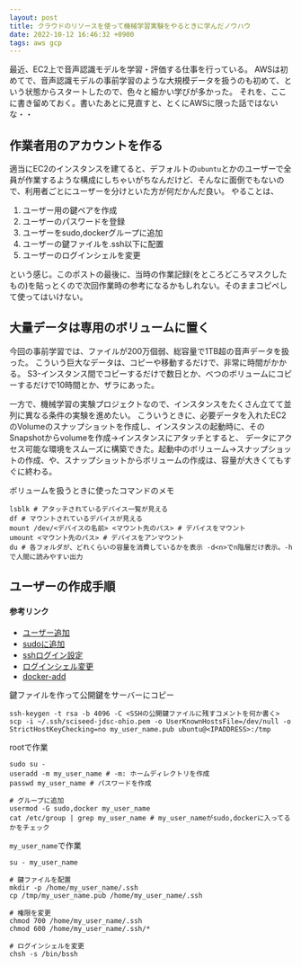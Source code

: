 ```yaml
---
layout: post
title: クラウドのリソースを使って機械学習実験をやるときに学んだノウハウ
date: 2022-10-12 16:46:32 +0900
tags: aws gcp
---
```


最近、EC2上で音声認識モデルを学習・評価する仕事を行っている。
AWSは初めてで、音声認識モデルの事前学習のような大規模データを扱うのも初めて、という状態からスタートしたので、色々と細かい学びが多かった。
それを、ここに書き留めておく。書いたあとに見直すと、とくにAWSに限った話ではないな・・

## 作業者用のアカウントを作る

適当にEC2のインスタンスを建てると、デフォルトの`ubuntu`とかのユーザーで全員が作業するような構成にしちゃいがちなんだけど、そんなに面倒でもないので、利用者ごとにユーザーを分けといた方が何だかんだ良い。
やることは、

1. ユーザー用の鍵ペアを作成
2. ユーザーのパスワードを登録
3. ユーザーをsudo,dockerグループに追加
4. ユーザーの鍵ファイルを.ssh以下に配置
5. ユーザーのログインシェルを変更

という感じ。このポストの最後に、当時の作業記録(をところどころマスクしたもの)を貼っとくので次回作業時の参考になるかもしれない。そのままコピペして使ってはいけない。

## 大量データは専用のボリュームに置く

今回の事前学習では、ファイルが200万個弱、総容量で1TB超の音声データを扱った。
こういう巨大なデータは、コピーや移動するだけで、非常に時間がかかる。
S3-インスタンス間でコピーするだけで数日とか、べつのボリュームにコピーするだけで10時間とか、ザラにあった。

一方で、機械学習の実験プロジェクトなので、インスタンスをたくさん立てて並列に異なる条件の実験を進めたい。
こういうときに、必要データを入れたEC2のVolumeのスナップショットを作成し、インスタンスの起動時に、そのSnapshotからvolumeを作成→インスタンスにアタッチとすると、
データにアクセス可能な環境をスムーズに構築できた。起動中のボリューム→スナップショットの作成、や、スナップショットからボリュームの作成は、容量が大きくてもすぐに終わる。

ボリュームを扱うときに使ったコマンドのメモ

```shellsession
lsblk # アタッチされているデバイス一覧が見える
df # マウントされているデバイスが見える
mount /dev/<デバイスの名前> <マウント先のパス> # デバイスをマウント
umount <マウント先のパス> # デバイスをアンマウント
du # 各フォルダが、どれくらいの容量を消費しているかを表示 -d<n>でn階層だけ表示。-hで人間に読みやすい出力
```

## ユーザーの作成手順

#### 参考リンク
- [ユーザー追加][linux-user-add]
- [sudoに追加][sudo-add]
- [sshログイン設定][ssh-add]
- [ログインシェル変更][change-shell]
- [docker-add][docker-add]

鍵ファイルを作って公開鍵をサーバーにコピー

``` shellsession
ssh-keygen -t rsa -b 4096 -C <SSHの公開鍵ファイルに残すコメントを何か書く>
scp -i ~/.ssh/sciseed-jdsc-ohio.pem -o UserKnownHostsFile=/dev/null -o StrictHostKeyChecking=no my_user_name.pub ubuntu@<IPADDRESS>:/tmp
```

rootで作業

``` shellsession
sudo su -
useradd -m my_user_name # -m: ホームディレクトリを作成
passwd my_user_name # パスワードを作成

# グループに追加
usermod -G sudo,docker my_user_name
cat /etc/group | grep my_user_name # my_user_nameがsudo,dockerに入ってるかをチェック
```

`my_user_name`で作業

``` shellsession
su - my_user_name

# 鍵ファイルを配置
mkdir -p /home/my_user_name/.ssh
cp /tmp/my_user_name.pub /home/my_user_name/.ssh

# 権限を変更
chmod 700 /home/my_user_name/.ssh
chmod 600 /home/my_user_name/.ssh/*

# ログインシェルを変更
chsh -s /bin/bssh
```

<!-- link -->
[linux-user-add]: https://eng-entrance.com/linux-user-add
[ssh-add]: https://qiita.com/tattn/items/a03cbf7c185d7efa6769
[sudo-add]: https://webkaru.net/linux/sudo-user-add/
[change-shell]: https://qiita.com/tk1024/items/a1046ea540bb34644d31
[docker-add]: https://qiita.com/tifa2chan/items/9dc28a56efcfb50c7fbe
